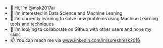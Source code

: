 - 👋 Hi, I’m @msk2017ai
- 👀 I’m interested in Data Science and Machine Leaning 
- 🌱 I’m currently learning to solve new problems using Machine Learning tools and techniques
- 💞️ I’m looking to collaborate on Github with other users and hone my skills
- 📫 You can reach me via www.linkedin.com/in/sureshmsk2016

<!---
msk2017ai/msk2017ai is a ✨ special ✨ repository because its `README.md` (this file) appears on your GitHub profile.
You can click the Preview link to take a look at your changes.
--->
